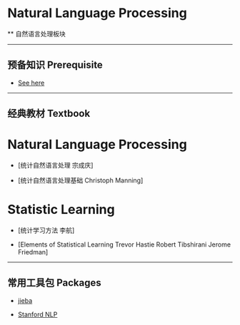 # Natural Language Processing
** 自然语言处理板块
- - -

##  预备知识 Prerequisite
- [See here](https://github.com/allmachinelearning/MachineLearning)

- - -

## 经典教材 Textbook

# Natural Language Processing
- [统计自然语言处理 宗成庆]

- [统计自然语言处理基础 Christoph Manning]

# Statistic Learning

- [统计学习方法 李航]

- [Elements of Statistical Learning Trevor Hastie Robert Tibshirani Jerome Friedman]
- - -

## 常用工具包 Packages

- [jieba](https://github.com/fxsjy/jieba)

- [Stanford NLP](https://nlp.stanford.edu/software/)

